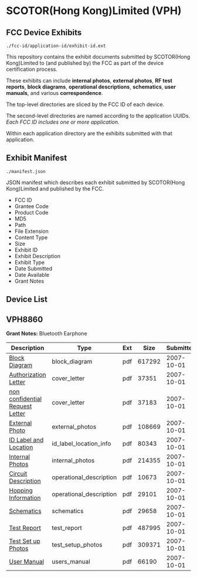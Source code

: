 # SCOTOR(Hong Kong)Limited (VPH)
## FCC Device Exhibits

```
./fcc-id/application-id/exhibit-id.ext
```

This repository contains the exhibit documents submitted by SCOTOR(Hong Kong)Limited to (and published by) the FCC as part of the device certification process.

These exhibits can include **internal photos**, **external photos**, **RF test reports**, **block diagrams**, **operational descriptions**, **schematics**, **user manuals**, and various **correspondence**.

The top-level directories are sliced by the FCC ID of each device.

The second-level directories are named according to the application UUIDs. *Each FCC ID includes one or more application.*

Within each application directory are the exhibits submitted with that application. 

## Exhibit Manifest

```
./manifest.json
```

JSON manifest which describes each exhibit submitted by SCOTOR(Hong Kong)Limited and published by the FCC.

- FCC ID
- Grantee Code
- Product Code
- MD5
- Path
- File Extension
- Content Type
- Size
- Exhibit ID
- Exhibit Description
- Exhibit Type
- Date Submitted
- Date Available
- Grant Notes

## Device List
## VPH8860
**Grant Notes:** Bluetooth Earphone

| Description | Type | Ext | Size | Submitted | Available |
| ----------- | ---- | --- | ---- | --------- | --------- |
| [Block Diagram](VPH8860/01db450124e759f570879abe9a75ec00/850005.pdf) | block_diagram | pdf | 617292 | 2007-10-01 | 2007-10-02 |
| [Authorization Letter](VPH8860/01db450124e759f570879abe9a75ec00/850000.pdf) | cover_letter | pdf | 37351 | 2007-10-01 | 2007-10-02 |
| [non confidential Request Letter](VPH8860/01db450124e759f570879abe9a75ec00/850001.pdf) | cover_letter | pdf | 37183 | 2007-10-01 | 2007-10-02 |
| [External Photo](VPH8860/01db450124e759f570879abe9a75ec00/850002.pdf) | external_photos | pdf | 108669 | 2007-10-01 | 2007-10-02 |
| [ID Label and Location](VPH8860/01db450124e759f570879abe9a75ec00/850004.pdf) | id_label_location_info | pdf | 80343 | 2007-10-01 | 2007-10-02 |
| [Internal Photos](VPH8860/01db450124e759f570879abe9a75ec00/850003.pdf) | internal_photos | pdf | 214355 | 2007-10-01 | 2007-10-02 |
| [Circuit Description](VPH8860/01db450124e759f570879abe9a75ec00/850006.pdf) | operational_description | pdf | 10673 | 2007-10-01 | 2007-10-02 |
| [Hopping Information](VPH8860/01db450124e759f570879abe9a75ec00/850007.pdf) | operational_description | pdf | 29101 | 2007-10-01 | 2007-10-02 |
| [Schematics](VPH8860/01db450124e759f570879abe9a75ec00/850008.pdf) | schematics | pdf | 29658 | 2007-10-01 | 2007-10-02 |
| [Test Report](VPH8860/01db450124e759f570879abe9a75ec00/850010.pdf) | test_report | pdf | 487995 | 2007-10-01 | 2007-10-02 |
| [Test Set up Photos](VPH8860/01db450124e759f570879abe9a75ec00/850009.pdf) | test_setup_photos | pdf | 309371 | 2007-10-01 | 2007-10-02 |
| [User Manual](VPH8860/01db450124e759f570879abe9a75ec00/850011.pdf) | users_manual | pdf | 66190 | 2007-10-01 | 2007-10-02 |
